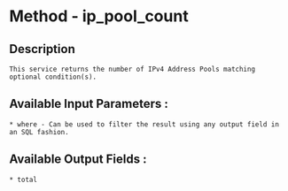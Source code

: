 # Method - ip_pool_count
## Description

	This service returns the number of IPv4 Address Pools matching optional condition(s).

## Available Input Parameters :

	* where - Can be used to filter the result using any output field in an SQL fashion.

## Available Output Fields :

	* total

